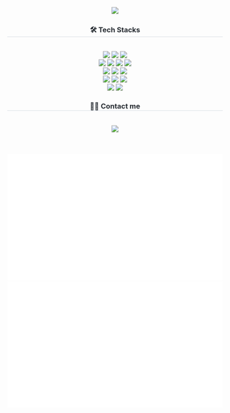 <!-- Title 타이틀-->
<div align="center">
<img src="https://capsule-render.vercel.app/api?type=venom&height=220&color=gradient&customColorList=15&text=Welcome&fontAlign=50&descAlign=60&descAlignY=70&desc=VVjD's%20Github&fontColor=AB8EC5&animation=fadeIn" />
</div>    

<div align= "center">
    <h3 style="border-bottom: 1px solid #d8dee4; color: #282d33;"> 🛠️ Tech Stacks </h3> 
    <br> 
    <div style="margin: 0 auto; text-align: center;" align= "center"> 
        <img src="https://img.shields.io/badge/Java-007396?style=for-the-badge&logo=Java&logoColor=white">
        <img src="https://img.shields.io/badge/Spring Boot-6DB33F?style=for-the-badge&logo=Spring Boot&logoColor=white">
        <img src="https://img.shields.io/badge/Spring-6DB33F?style=for-the-badge&logo=Spring&logoColor=white">
        <br/>
        <img src="https://img.shields.io/badge/HTML5-E34F26?style=for-the-badge&logo=HTML5&logoColor=white">
        <img src="https://img.shields.io/badge/CSS3-1572B6?style=for-the-badge&logo=CSS3&logoColor=white">
        <img src="https://img.shields.io/badge/Javascript-F7DF1E?style=for-the-badge&logo=Javascript&logoColor=white">
        <img src="https://img.shields.io/badge/jQuery-0769AD?style=for-the-badge&logo=jQuery&logoColor=white">
        <br/>
        <img src="https://img.shields.io/badge/Oracle-F80000?style=for-the-badge&logo=Oracle&logoColor=white">
        <img src="https://img.shields.io/badge/MySQL-4479A1?style=for-the-badge&logo=MySQL&logoColor=white">
        <img src="https://img.shields.io/badge/Apache Tomcat-F8DC75?style=for-the-badge&logo=Apache Tomcat&logoColor=white">
        <br/>
        <img src="https://img.shields.io/badge/intellijidea-000000?style=for-the-badge&logo=intellijidea&logoColor=white"/>
        <img src="https://img.shields.io/badge/eclipseide-2C2255?style=for-the-badge&logo=eclipseide&logoColor=white"/>
        <img src="https://img.shields.io/badge/visualstudiocode-007ACC?style=for-the-badge&logo=visualstudiocode&logoColor=white"/>
        <br/>
        <img src="https://img.shields.io/badge/Git-F05032?style=for-the-badge&logo=Git&logoColor=white">
        <img src="https://img.shields.io/badge/Github-181717?style=for-the-badge&logo=Github&logoColor=white">
    </div>
</div>

<div align= "center">
    <h3 style="border-bottom: 1px solid #d8dee4; color: #282d33;"> 🤝🏻 Contact me </h3> <br> 
    <div align= "center"> <a href=mailto:j26725053@gmail.com> <img src="https://img.shields.io/badge/Gmail-EA4335?style=for-the-badge&logo=Gmail&logoColor=white&link=mailto:j26725053@gmail.com"> </a>
          </div>  <br> 
    <div align= "center">  </div> 
</div>
<br>
    <div align= "center"> 

![VVjD's github stats](https://github.com/VVjD/github-stats-transparent/blob/output/generated/languages.svg)
![Top Langs](https://github.com/VVjD/github-stats-transparent/blob/output/generated/overview.svg)
    </div>

